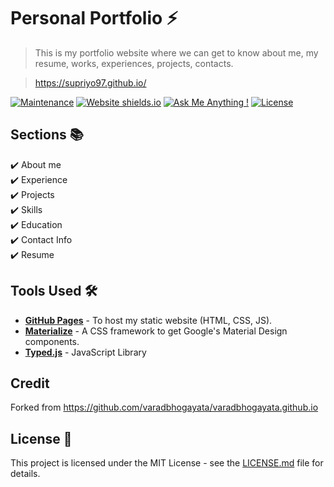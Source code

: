 # Personal Portfolio ⚡️ 
> This is my portfolio website where we can get to know about me, my resume, works, experiences, projects, contacts. 

> https://supriyo97.github.io/

<!-- ![GitHub stars](https://img.shields.io/github/stars/supriyo97/https://supriyo97.github.io/) 
![GitHub forks](https://img.shields.io/github/forks/supriyo97/https://supriyo97.github.io/) -->
[![Maintenance](https://img.shields.io/badge/maintained-yes-green.svg)](https://github.com/supriyo97/https://supriyo97.github.io//commits/master)
[![Website shields.io](https://img.shields.io/badge/website-up-yellow)](http://https://supriyo97.github.io//)
[![Ask Me Anything !](https://img.shields.io/badge/ask%20me-linkedin-1abc9c.svg)](https://www.linkedin.com/in/supriyo97/)
[![License](http://img.shields.io/:license-mit-blue.svg?style=flat-square)](http://badges.mit-license.org)

<!-- ### Website Preview
<p align="center"> 
  <kbd>
    <a href="https://supriyo97.github.io/" target="_blank"><img src="examples/preview.gif">
  </a>
  </kbd>
</p> -->

<!-- :star: Star me on GitHub — it helps! -->

## Sections 📚
✔️ About me\
✔️ Experience\
✔️ Projects \
✔️ Skills \
✔️ Education\
✔️ Contact Info\
✔️ Resume


## Tools Used 🛠️
* [<b>GitHub Pages</b>](https://create-react-app.dev/docs/deployment/#github-pages) - To host my static website (HTML, CSS, JS).
* [<b>Materialize</b>](https://materializecss.com/) - A CSS framework to get Google's Material Design components.
* [<b>Typed.js</b>](https://mattboldt.com/demos/typed-js/) - JavaScript Library

## Credit
Forked from https://github.com/varadbhogayata/varadbhogayata.github.io

## License 📄
This project is licensed under the MIT License - see the [LICENSE.md](./LICENSE) file for details.

